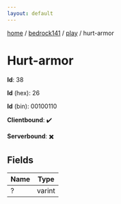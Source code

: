 ```yaml
---
layout: default
---
```


[home](/)  /  [bedrock141](/protocol/bedrock141)  /  [play](/protocol/bedrock141/play)  /  hurt-armor

# Hurt-armor

**Id**: 38

**Id** (hex): 26

**Id** (bin): 00100110

**Clientbound**: ✔️

**Serverbound**: ✖️

## Fields

Name | Type
---|---
? | varint


